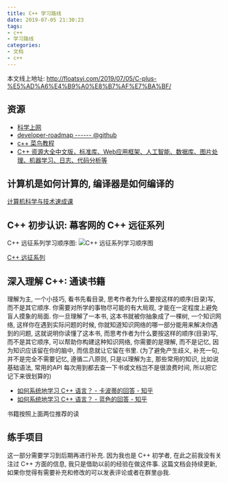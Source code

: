 ```yaml
---
title: C++ 学习路线
date: 2019-07-05 21:30:23
tags:
- c++
- 学习路线
categories:
- 文档
- c++
---
```


本文线上地址: http://floatsyi.com/2019/07/05/C-plus-%E5%AD%A6%E4%B9%A0%E8%B7%AF%E7%BA%BF/

## 资源

- [科学上网](https://github.com/shadowsocks/shadowsocks-windows)
- [developer-roadmap ------ @github](https://github.com/kamranahmedse/developer-roadmap)
- [c++ 菜鸟教程](https://www.runoob.com/cplusplus/cpp-tutorial.html)
- [C++ 资源大全中文版，标准库、Web应用框架、人工智能、数据库、图片处理、机器学习、日志、代码分析等](https://github.com/jobbole/awesome-cpp-cn)

## 计算机是如何计算的, 编译器是如何编译的

[计算机科学与技术速成课](https://www.bilibili.com/watchlater/#/av21376839/p1)

## C++ 初步认识: 幕客网的 C++ 远征系列

C++ 远征系列学习顺序图:
![C++ 远征系列学习顺序图](http://r.photo.store.qq.com/psb?/V12iDrZG1mzmnh/3E5b6Ug.8JCkdZMgzqihGdJrjuK*PfFbKBU69daYoc4!/r/dIQAAAAAAAAA)

[C++ 远征系列](https://www.imooc.com/search/?words=c%2B%2B%E8%BF%9C%E5%BE%81)

## 深入理解 C++: 通读书籍

理解为主, 一个小技巧, 看书先看目录, 思考作者为什么要按这样的顺序(目录)写, 而不是其它顺序.
你需要对所学的事物尽可能的有大局观, 才能在一定程度上避免盲人摸象的局面.
你一旦理解了一本书, 这本书就被你抽象成了一棵树, 一个知识网络,
这样你在遇到实际问题的时候, 你就知道知识网络的哪一部分能用来解决你遇到的问题, 这就说明你读懂了这本书,
而思考作者为什么要按这样的顺序(目录)写, 而不是其它顺序, 可以帮助你构建这种知识网络,
你需要的是理解, 而不是记忆, 因为知识应该留在你的脑中, 而信息就让它留在书里.
(为了避免产生歧义, 补充一句, 并不是完全不需要记忆, 遵循二八原则, 只是以理解为主, 那些常用的知识, 比如说 基础语法, 常用的API 每次用到都去查一下书或文档岂不是很浪费时间, 所以把它记下来很划算的)

- [如何系统地学习 C++ 语言？ - 卡波蒂的回答 - 知乎](https://www.zhihu.com/question/23447320/answer/81442811)
- [如何系统地学习 C++ 语言？ - 蓝色的回答 - 知乎](https://www.zhihu.com/question/23447320/answer/24657827)

书籍按照上面两位推荐的读

## 练手项目

这一部分需要学习到后期再进行补充. 因为我也是 C++ 初学者, 在此之前我没有关注过 C++ 方面的信息, 我只是借助以前的经验在做这件事.
这篇文档会持续更新, 如果你觉得有需要补充和修改的可以发表评论或者在群里@我.
